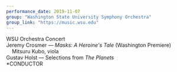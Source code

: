 ```yaml
---
performance_date: 2019-11-07
group: "Washington State University Symphony Orchestra"
group_link: "https://music.wsu.edu"
---
```

WSU Orchestra Concert <br/>
Jeremy Crosmer — _Masks: A Heroine's Tale_ (Washington Premiere)<br/>
&nbsp;&nbsp;&nbsp;&nbsp;Mitsuru Kubo, viola<br/>
Gustav Holst — Selections from _The Planets_ <br/>
*CONDUCTOR<br/>
